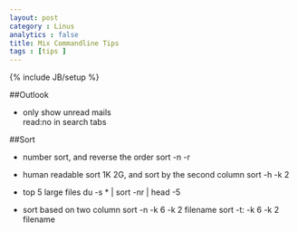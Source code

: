 ```yaml
---
layout: post
category : Linus  
analytics : false
title: Mix Commandline Tips 
tags : [tips ]
---
```

{% include JB/setup %}

##Outlook 
+ only show unread mails 	
		read:no  in search tabs 

##Sort 
+ number sort, and reverse the order
		sort -n -r

+ human readable sort 1K 2G, and sort by the second column
		sort -h -k 2
+ top 5 large files
		du -s * | sort -nr | head -5
+ sort based on two column 
		sort -n -k 6 -k 2 filename 
		sort -t: -k 6 -k 2 filename 

